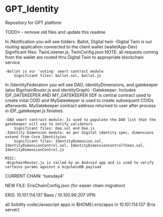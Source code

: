 # GPT_Identity
Repository for GPT platform

TODO* - remove old files and update this readme

In /Notification you will see folders: Ballot, Digital twin
    -Digital Twin is our routing application connected to the client wallet (walletApp-Dev)
        Significant files: TwinListener.js, TwinConfig.json
            NOTE: all requests coming from the wallet are routed thru Digital Twin to appropriate blockchain service
        
    -Ballot is our 'voting' smart contract module
        Significant files: ballot.sol, ballot.js
        
In /IdentityFederation you will see DAO, IdentityDimensions, and gatekeeper (also BigchainRouter.js and identityGraph)
    -Gatekeeper: Includes IDF_GATEKEEPER AND MY_GATEKEEPER (IDF is central contract used to create inital COID and MyGateekeper is used to      create subsequent COIDs afterwards. MyGatekeeper contract address returned to user after process in IDF_gatekeeper.js finishes.
    
    -DAO smart contract module: Is used to populate the DAO list that the gatekeeper will use to notify validators
        Significant files: Dao.sol and Dao.js
    -Identity Dimension module: as per digital identity spec, dimensions extend from Core Identityies
        Significant files: IdentityDimension.sol, IdentityDimensionControl.sol, IdentityDimensionControlToken.sol,                                                    IdentityDimensionControl.js
        
    MISC:
    -BigchainRouter.js is called by an Android app and is used to verify certains params against a bigchainDB payload


CURRENT CHAIN: 'tuesday4'

NEW FILE: ErisChainConfig.json (for easier chain migration)

ERIS:
    10.101.114.137 Base / 10.100.99.207 VPN

all Solidity code/Javascript apps in $HOME/.eris/apps in 10.101.114.137 (Eris server)
